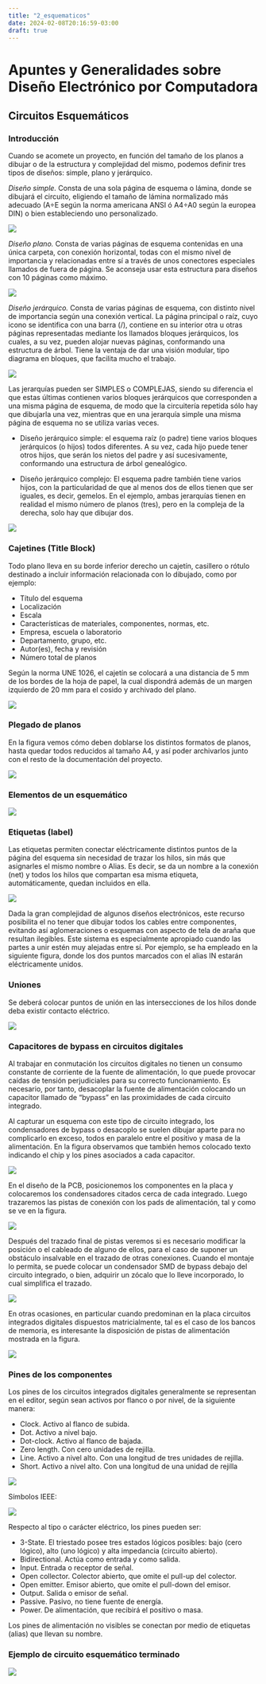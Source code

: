 ```yaml
---
title: "2_esquematicos"
date: 2024-02-08T20:16:59-03:00
draft: true
---
```


# Apuntes y Generalidades sobre Diseño Electrónico por Computadora

## Circuitos Esquemáticos

### Introducción
Cuando se acomete un proyecto, en función del tamaño de los planos a dibujar o de la estructura y complejidad del mismo, podemos definir tres tipos de diseños: simple, plano y jerárquico.

*Diseño simple.* Consta de una sola página de esquema o lámina, donde se dibujará el circuito, eligiendo el tamaño de lámina normalizado más adecuado (A÷E según la norma americana ANSI ó A4÷A0 según la europea DIN) o bien estableciendo uno personalizado.

![](./img/15af23ba.png)

*Diseño plano.* Consta de varias páginas de esquema contenidas en una única carpeta, con conexión horizontal, todas con el mismo nivel de importancia y relacionadas entre sí a través de unos conectores especiales llamados de fuera de página. Se aconseja usar esta estructura para diseños con 10 páginas como máximo.

![](./img/b5531402.png)

*Diseño jerárquico.* Consta de varias páginas de esquema, con distinto nivel de importancia según una conexión vertical. La página principal o raíz, cuyo icono se identifica con una barra (/), contiene en su interior otra u otras páginas representadas mediante los llamados bloques jerárquicos, los cuales, a su vez, pueden alojar nuevas páginas, conformando una estructura de árbol. Tiene la ventaja de dar una visión modular, tipo diagrama en bloques, que facilita mucho el trabajo.

![](./img/9cb8aa65.png)

Las jerarquías pueden ser SIMPLES o COMPLEJAS, siendo su diferencia el que estas últimas contienen varios bloques jerárquicos que corresponden a una misma página de esquema, de modo que la circuitería repetida sólo hay que dibujarla una vez, mientras que en una jerarquía simple una misma página de esquema no se utiliza varias veces.

- Diseño jerárquico simple: el esquema raíz (o padre) tiene varios bloques jerárquicos (o hijos) todos diferentes. A su vez, cada hijo puede tener otros hijos, que serán los nietos del padre y así sucesivamente, conformando una estructura de árbol genealógico.

- Diseño jerárquico complejo: El esquema padre también tiene varios hijos, con la particularidad de que al menos dos de ellos tienen que ser iguales, es decir, gemelos. En el ejemplo, ambas jerarquías tienen en realidad el mismo número de planos (tres), pero en la compleja de la derecha, solo hay que dibujar dos.

![](./img/613d9dd6.png)

### Cajetines (Title Block)

Todo plano lleva en su borde inferior derecho un cajetín, casillero o rótulo destinado a incluir información relacionada con lo dibujado, como por ejemplo:

- Título del esquema
- Localización
- Escala
- Características de materiales, componentes, normas, etc.
- Empresa, escuela o laboratorio
- Departamento, grupo, etc.
- Autor(es), fecha y revisión
- Número total de planos

Según la norma UNE 1026, el cajetín se colocará a una distancia de 5 mm de los bordes de la hoja de papel, la cual dispondrá además de un margen izquierdo de 20 mm para el cosido y archivado del plano.

![](./img/2ac71127.png)

### Plegado de planos

En la figura vemos cómo deben doblarse los distintos formatos de planos, hasta quedar todos reducidos al tamaño A4, y así poder archivarlos junto con el resto de la documentación del proyecto.

![](./img/929a43ab.png)

### Elementos de un esquemático

![](./img/a861c43.png)

### Etiquetas (label)

Las etiquetas permiten conectar eléctricamente distintos puntos de la página del esquema sin necesidad de trazar los hilos, sin más que asignarles el mismo nombre o Alias. Es decir, se da un nombre a la conexión (net) y todos los hilos que compartan esa misma etiqueta, automáticamente, quedan incluidos en ella.

![](./img/148f7cad.png)

Dada la gran complejidad de algunos diseños electrónicos, este recurso posibilita el no tener que dibujar todos los cables entre componentes, evitando así aglomeraciones o esquemas con aspecto de tela de araña que resultan ilegibles. Este sistema es especialmente apropiado cuando las partes a unir estén muy alejadas entre sí. Por ejemplo, se ha empleado en la siguiente figura, donde los dos puntos marcados con el alias IN estarán eléctricamente unidos.

### Uniones

Se deberá colocar puntos de unión en las intersecciones de los hilos donde deba existir contacto eléctrico.

![](./img/fdfff71f.png)

### Capacitores de bypass en circuitos digitales

Al trabajar en conmutación los circuitos digitales no tienen un consumo constante de corriente de la fuente de alimentación, lo que puede provocar caídas de tensión perjudiciales para su correcto funcionamiento. Es necesario, por tanto, desacoplar la fuente de alimentación colocando un capacitor llamado de “bypass” en las proximidades de cada circuito integrado.

Al capturar un esquema con este tipo de circuito integrado, los condensadores de bypass o desacoplo se suelen dibujar aparte para no complicarlo en exceso, todos en paralelo entre el positivo y masa de la alimentación. En la figura observamos que también hemos colocado texto indicando el chip y los pines asociados a cada capacitor.

![](./img/623b075e.png)

En el diseño de la PCB, posicionemos los componentes en la placa y colocaremos los condensadores citados cerca de cada integrado. Luego trazaremos las pistas de conexión con los pads de alimentación, tal y como se ve en la figura.

![](./img/22a06d1c.png)

Después del trazado final de pistas veremos si es necesario modificar la posición o el cableado de alguno de ellos, para el caso de suponer un obstáculo insalvable en el trazado de otras conexiones. Cuando el montaje lo permita, se puede colocar un condensador SMD de bypass debajo del circuito integrado, o bien, adquirir un zócalo que lo lleve incorporado, lo cual simplifica el trazado.

![](./img/b230ec6c.png)

En otras ocasiones, en particular cuando predominan en la placa circuitos integrados digitales dispuestos matricialmente, tal es el caso de los bancos de memoria, es interesante la disposición de pistas de alimentación mostrada en la figura.

![](./img/82b9db0e.png)

### Pines de los componentes

Los pines de los circuitos integrados digitales generalmente se representan en el editor, según sean activos por flanco o por nivel, de la siguiente manera:

- Clock. Activo al flanco de subida.
- Dot. Activo a nivel bajo.
- Dot-clock. Activo al flanco de bajada.
- Zero length. Con cero unidades de rejilla.
- Line. Activo a nivel alto. Con una longitud de tres unidades de rejilla.
- Short. Activo a nivel alto. Con una longitud de una unidad de rejilla

![](./img/3d45e8d5.png)

Símbolos IEEE:

![](./img/e14659e3.png)

Respecto al tipo o carácter eléctrico, los pines pueden ser:

- 3-State. El triestado posee tres estados lógicos posibles: bajo (cero lógico), alto (uno lógico) y alta impedancia (circuito abierto).
- Bidirectional. Actúa como entrada y como salida.
- Input. Entrada o receptor de señal.
- Open collector. Colector abierto, que omite el pull-up del colector.
- Open emitter. Emisor abierto, que omite el pull-down del emisor.
- Output. Salida o emisor de señal.
- Passive. Pasivo, no tiene fuente de energía.
- Power. De alimentación, que recibirá el positivo o masa.

Los pines de alimentación no visibles se conectan por medio de etiquetas (alias) que llevan su nombre.

### Ejemplo de circuito esquemático terminado

![](./img/ba59638b.png)
